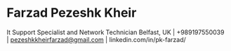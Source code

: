 # Farzad Pezeshk Kheir
It Support Specialist and Network Technician
Belfast, UK | +989197550039 | pezeshkkheirfarzad@gmail.com | linkedin.com/in/pk-farzad/
